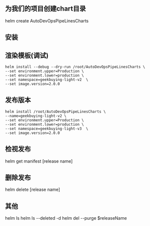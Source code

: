 ## 为我们的项目创建chart目录
helm create AutoDevOpsPipeLinesCharts

## 安装
## 渲染模板(调试)
```shell
helm install --debug --dry-run /root/AutoDevOpsPipeLinesCharts \
--set environment.upper=Production \
--set environment.lower=production \
--set namespace=geekbuying-light-v2  \
--set image.version=2.0.0 
```

## 发布版本
```shell
helm install /root/AutoDevOpsPipeLinesCharts \
--name=geekbuying-light-v2 \
--set environment.upper=Production \
--set environment.lower=production \
--set namespace=geekbuying-light-v3  \
--set image.version=2.0.0 
```



## 检视发布

helm get manifest [release name]

## 删除发布

helm delete [release name]

## 其他
helm ls
helm ls --deleted -d
helm del --purge $releaseName